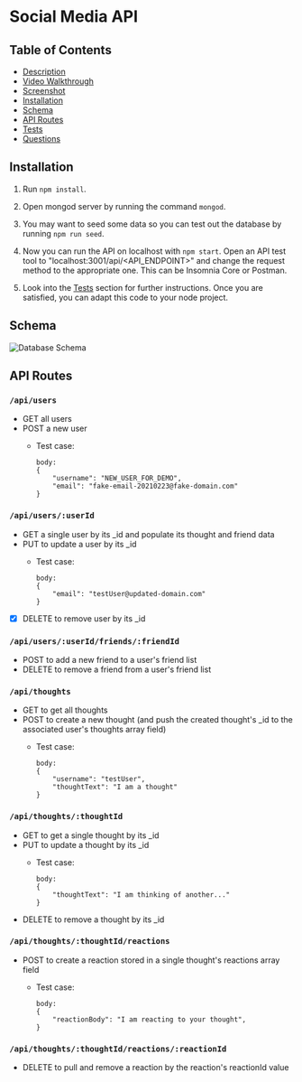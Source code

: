 Social Media API
====

Table of Contents
---
- [Description](#description)
- [Video Walkthrough](#video-walkthrough)
- [Screenshot](#screenshot)
- [Installation](#installation)
- [Schema](#schema)
- [API Routes](#api-routes)
- [Tests](#tests)
- [Questions](#questions)

Installation
---
1. Run `npm install`. 

2. Open mongod server by running the command `mongod`.

3. You may want to seed some data so you can test out the database by running `npm run seed`. 

4. Now you can run the API on localhost with `npm start`. Open an API test tool to "localhost:3001/api/<API_ENDPOINT>" and change the request method to the appropriate one. This can be Insomnia Core or Postman.

5. Look into the [Tests](#tests) section for further instructions. Once you are satisfied, you can adapt this code to your node project.

Schema
---
![Database Schema](README/schema.png)

API Routes
---

### `/api/users`

- GET all users
- POST a new user
    - Test case:

        ```
        body: 
        {
            "username": "NEW_USER_FOR_DEMO",
            "email": "fake-email-20210223@fake-domain.com"
        }
        ```


### `/api/users/:userId`

- GET a single user by its \_id and populate its thought and friend data
- PUT to update a user by its \_id
    - Test case:

        ```
        body: 
        {
            "email": "testUser@updated-domain.com"
        }
        ```

- [x] DELETE to remove user by its \_id

### `/api/users/:userId/friends/:friendId`

- POST to add a new friend to a user's friend list
- DELETE to remove a friend from a user's friend list

### `/api/thoughts`

- GET to get all thoughts
- POST to create a new thought (and push the created thought's \_id to the associated user's thoughts array field)
    - Test case:

        ```
        body: 
        {
            "username": "testUser",
            "thoughtText": "I am a thought"
        }
        ```

### `/api/thoughts/:thoughtId`
- GET to get a single thought by its \_id
- PUT to update a thought by its \_id
    - Test case:

        ```
        body: 
        {
            "thoughtText": "I am thinking of another..."
        }
- DELETE to remove a thought by its \_id

### `/api/thoughts/:thoughtId/reactions`

- POST to create a reaction stored in a single thought's reactions array field
    - Test case:

        ```
        body: 
        {
            "reactionBody": "I am reacting to your thought",
        }

### `/api/thoughts/:thoughtId/reactions/:reactionId`
- DELETE to pull and remove a reaction by the reaction's reactionId value


